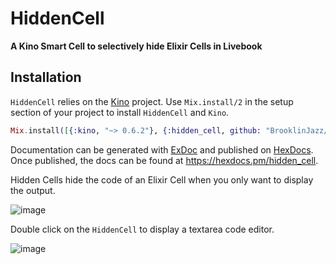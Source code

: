 # HiddenCell

**A Kino Smart Cell to selectively hide Elixir Cells in Livebook**

## Installation

`HiddenCell` relies on the [Kino](https://github.com/trbflxr/kino) project. Use `Mix.install/2` in the setup section of your project to install `HiddenCell` and `Kino`.

```elixir
Mix.install([{:kino, "~> 0.6.2"}, {:hidden_cell, github: "BrooklinJazz/hidden_cell"}])
```

Documentation can be generated with [ExDoc](https://github.com/elixir-lang/ex_doc)
and published on [HexDocs](https://hexdocs.pm). Once published, the docs can
be found at <https://hexdocs.pm/hidden_cell>.

Hidden Cells hide the code of an Elixir Cell when you only want to display the output.

![image](https://user-images.githubusercontent.com/14877564/183743123-bfa11b87-749f-4729-baeb-ba359e96c794.png)

Double click on the `HiddenCell` to display a textarea code editor.

![image](https://user-images.githubusercontent.com/14877564/183743199-ae0486b8-4c8b-4c17-a7e9-51a7a1bba2da.png)
